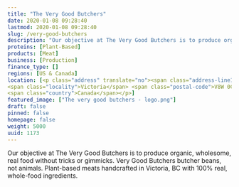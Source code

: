 ```yaml
---
title: "The Very Good Butchers"
date: 2020-01-08 09:28:40
lastmod: 2020-01-08 09:28:40
slug: /very-good-butchers
description: "Our objective at The Very Good Butchers is to produce organic, wholesome, real food without tricks or gimmicks. Very Good Butchers butcher beans, not animals. Plant-based meats handcrafted in Victoria, BC with 100% real, whole-food ingredients."
proteins: [Plant-Based]
products: [Meat]
business: [Production]
finance_type: []
regions: [US & Canada]
location: [<p class="address" translate="no"><span class="address-line1">Douglas Street</span><br>
<span class="locality">Victoria</span> <span class="postal-code">V8W 0C1</span><br>
<span class="country">Canada</span></p>]
featured_image: ["The very good butchers - logo.png"]
draft: false
pinned: false
homepage: false
weight: 5000
uuid: 1173
---
```

<p>Our objective at The Very Good Butchers is to produce organic, wholesome, real food without tricks or gimmicks. Very Good Butchers butcher beans, not animals. Plant-based meats handcrafted in Victoria, BC with 100% real, whole-food ingredients.</p>
